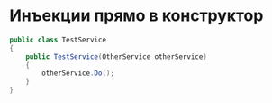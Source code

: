 ﻿# Инъекции прямо в конструктор

```c#
public class TestService
{
    public TestService(OtherService otherService)
    {
        otherService.Do();
    }
}
```